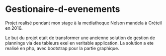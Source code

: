 # Gestionaire-d-evenements

Projet realisé pendant mon stage à la mediatheque Nelson mandela à Créteil en 2016.

Le but du projet etait de transformer une ancienne solution de gestion de plannings via des tableurs exel en veritable application. La solution a ete realisé en php, avec bootstrap pour la partie graphique.
